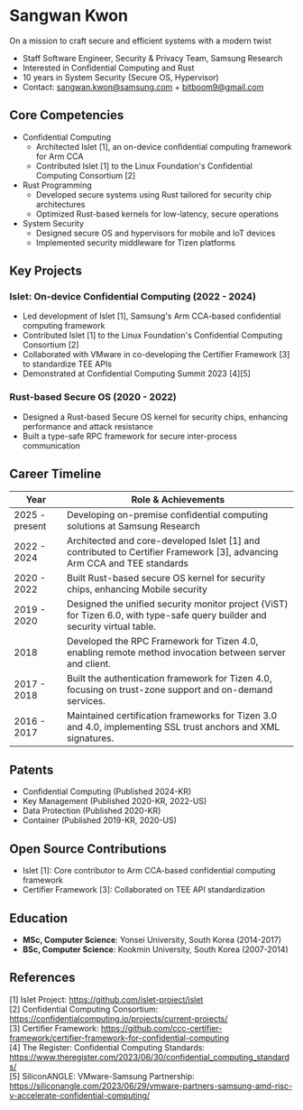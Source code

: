 # Sangwan Kwon
On a mission to craft secure and efficient systems with a modern twist

- Staff Software Engineer, Security & Privacy Team, Samsung Research
- Interested in Confidential Computing and Rust
- 10 years in System Security (Secure OS, Hypervisor)
- Contact: sangwan.kwon@samsung.com + bitboom9@gmail.com

## Core Competencies
- Confidential Computing
  - Architected Islet [1], an on-device confidential computing framework for Arm CCA
  - Contributed Islet [1] to the Linux Foundation's Confidential Computing Consortium [2]
- Rust Programming
  - Developed secure systems using Rust tailored for security chip architectures
  - Optimized Rust-based kernels for low-latency, secure operations
- System Security
  - Designed secure OS and hypervisors for mobile and IoT devices
  - Implemented security middleware for Tizen platforms

## Key Projects
### Islet: On-device Confidential Computing (2022 - 2024)
- Led development of Islet [1], Samsung's Arm CCA-based confidential computing framework
- Contributed Islet [1] to the Linux Foundation's Confidential Computing Consortium [2]
- Collaborated with VMware in co-developing the Certifier Framework [3] to standardize TEE APIs
- Demonstrated at Confidential Computing Summit 2023 [4][5]
### Rust-based Secure OS (2020 - 2022)
- Designed a Rust-based Secure OS kernel for security chips, enhancing performance and attack resistance
- Built a type-safe RPC framework for secure inter-process communication

## Career Timeline

| Year          | Role & Achievements      |      
|---------------|-----------------------------------------------------------------------------------------------------|
| 2025 - present| Developing on-premise confidential computing solutions at Samsung Research                           |
| 2022 - 2024   | Architected and core-developed Islet [1] and contributed to Certifier Framework [3], advancing Arm CCA and TEE standards |
| 2020 - 2022   | Built Rust-based secure OS kernel for security chips, enhancing Mobile security                     |
| 2019 - 2020   | Designed the unified security monitor project (ViST) for Tizen 6.0, with type-safe query builder and security virtual table. |
| 2018          | Developed the RPC Framework for Tizen 4.0, enabling remote method invocation between server and client.                             |
| 2017 - 2018   | Built the authentication framework for Tizen 4.0, focusing on trust-zone support and on-demand services.                |
| 2016 - 2017   | Maintained certification frameworks for Tizen 3.0 and 4.0, implementing SSL trust anchors and XML signatures. |

## Patents
- Confidential Computing (Published 2024-KR)
- Key Management (Published 2020-KR, 2022-US)
- Data Protection (Published 2020-KR)
- Container (Published 2019-KR, 2020-US)

## Open Source Contributions
- Islet [1]: Core contributor to Arm CCA-based confidential computing framework
- Certifier Framework [3]: Collaborated on TEE API standardization

## Education
- **MSc, Computer Science**: Yonsei University, South Korea (2014-2017)
- **BSc, Computer Science**: Kookmin University, South Korea (2007-2014)

## References
[1] Islet Project: https://github.com/islet-project/islet  
[2] Confidential Computing Consortium: https://confidentialcomputing.io/projects/current-projects/  
[3] Certifier Framework: https://github.com/ccc-certifier-framework/certifier-framework-for-confidential-computing  
[4] The Register: Confidential Computing Standards: https://www.theregister.com/2023/06/30/confidential_computing_standards/  
[5] SiliconANGLE: VMware-Samsung Partnership: https://siliconangle.com/2023/06/29/vmware-partners-samsung-amd-risc-v-accelerate-confidential-computing/  
